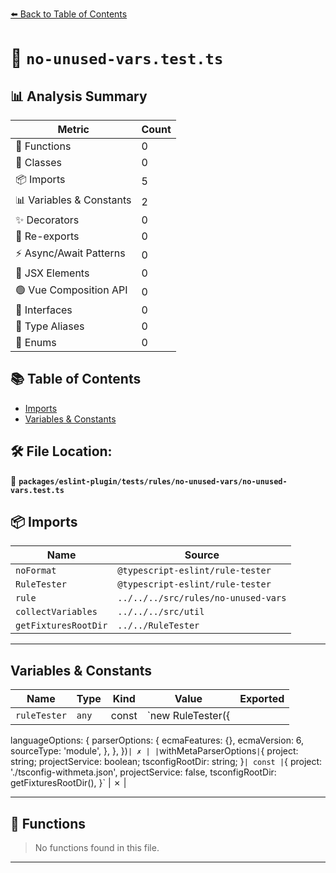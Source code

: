 [⬅️ Back to Table of Contents](../../../../../index.md)

# 📄 `no-unused-vars.test.ts`

## 📊 Analysis Summary

| Metric | Count |
|--------|-------|
| 🔧 Functions | 0 |
| 🧱 Classes | 0 |
| 📦 Imports | 5 |
| 📊 Variables & Constants | 2 |
| ✨ Decorators | 0 |
| 🔄 Re-exports | 0 |
| ⚡ Async/Await Patterns | 0 |
| 💠 JSX Elements | 0 |
| 🟢 Vue Composition API | 0 |
| 📐 Interfaces | 0 |
| 📑 Type Aliases | 0 |
| 🎯 Enums | 0 |

## 📚 Table of Contents

- [Imports](#imports)
- [Variables & Constants](#variables-constants)

## 🛠️ File Location:
📂 **`packages/eslint-plugin/tests/rules/no-unused-vars/no-unused-vars.test.ts`**

## 📦 Imports

| Name | Source |
|------|--------|
| `noFormat` | `@typescript-eslint/rule-tester` |
| `RuleTester` | `@typescript-eslint/rule-tester` |
| `rule` | `../../../src/rules/no-unused-vars` |
| `collectVariables` | `../../../src/util` |
| `getFixturesRootDir` | `../../RuleTester` |


---

## Variables & Constants

| Name | Type | Kind | Value | Exported |
|------|------|------|-------|----------|
| `ruleTester` | `any` | const | `new RuleTester({
  languageOptions: {
    parserOptions: {
      ecmaFeatures: {},
      ecmaVersion: 6,
      sourceType: 'module',
    },
  },
})` | ✗ |
| `withMetaParserOptions` | `{ project: string; projectService: boolean; tsconfigRootDir: string; }` | const | `{
  project: './tsconfig-withmeta.json',
  projectService: false,
  tsconfigRootDir: getFixturesRootDir(),
}` | ✗ |


---

## 🔧 Functions

> No functions found in this file.


---